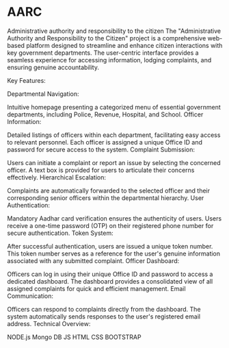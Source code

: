 # AARC
Administrative authority and responsibility to the citizen
The "Administrative Authority and Responsibility to the Citizen" project is a comprehensive web-based platform designed to streamline and enhance citizen interactions with key government departments. The user-centric interface provides a seamless experience for accessing information, lodging complaints, and ensuring genuine accountability.

Key Features:

Departmental Navigation:

Intuitive homepage presenting a categorized menu of essential government departments, including Police, Revenue, Hospital, and School.
Officer Information:

Detailed listings of officers within each department, facilitating easy access to relevant personnel.
Each officer is assigned a unique Office ID and password for secure access to the system.
Complaint Submission:

Users can initiate a complaint or report an issue by selecting the concerned officer.
A text box is provided for users to articulate their concerns effectively.
Hierarchical Escalation:

Complaints are automatically forwarded to the selected officer and their corresponding senior officers within the departmental hierarchy.
User Authentication:

Mandatory Aadhar card verification ensures the authenticity of users.
Users receive a one-time password (OTP) on their registered phone number for secure authentication.
Token System:

After successful authentication, users are issued a unique token number.
This token number serves as a reference for the user's genuine information associated with any submitted complaint.
Officer Dashboard:

Officers can log in using their unique Office ID and password to access a dedicated dashboard.
The dashboard provides a consolidated view of all assigned complaints for quick and efficient management.
Email Communication:

Officers can respond to complaints directly from the dashboard.
The system automatically sends responses to the user's registered email address.
Technical Overview:

NODE.js Mongo DB JS HTML CSS BOOTSTRAP
